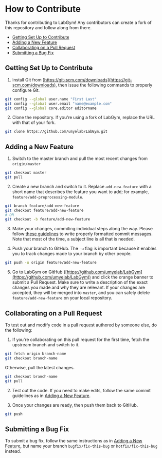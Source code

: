 # How to Contribute

Thanks for contributing to LabGym! Any contributors can create a fork of this repository and follow along from there.

 - [Getting Set Up to Contribute](#getting-set-up-to-contribute)
 - [Adding a New Feature](#adding-a-new-feature)
 - [Collaborating on a Pull Request](#collaborating-on-a-pull-request)
 - [Submitting a Bug Fix](#submitting-a-bug-fix)

## Getting Set Up to Contribute

1. Install Git from [https://git-scm.com/downloads](https://git-scm.com/downloads), then issue the following commands to properly configure Git.
```bash
git config --global user.name "First Last"
git config --global user.email "name@example.com"
git config --global core.editor editorname
```

2. Clone the repository. If you're using a fork of LabGym, replace the URL with that of your fork.
```bash
git clone https://github.com/umyelab/LabGym.git
```

## Adding a New Feature

1. Switch to the master branch and pull the most recent changes from `origin/master`
```bash
git checkout master
git pull
```

2. Create a new branch and switch to it. Replace `add-new-feature` with a short name that describes the feature you want to add; for example,
`feature/add-preprocessing-module`.
```bash
git branch feature/add-new-feature
git checkout feature/add-new-feature
# OR
git checkout -b feature/add-new-feature
```

3. Make your changes, commiting individual steps along the way. Please follow [these guidelines](https://cbea.ms/git-commit/) to write properly formatted commit messages.
Note that most of the time, a subject line is all that is needed. 

4. Push your branch to GitHub. The `-u` flag is important because it enables you to track changes made to your branch by other people.
```bash
git push -u origin feature/add-new-feature
```

5. Go to LabGym on GitHub ([https://github.com/umyelab/LabGym](https://github.com/umyelab/LabGym)) and click the orange banner to submit a Pull Request. Make sure to
write a description of the exact changes you made and why they are relevant. If your changes are accepted, they will be merged into `master`, and you can safely delete
`feature/add-new-feature` on your local repository.

## Collaborating on a Pull Request

To test out and modify code in a pull request authored by someone else, do the following:

1. If you're collaborating on this pull request for the first time, fetch the upstream branch and switch to it. 
```bash
git fetch origin branch-name
git checkout branch-name
```
Otherwise, pull the latest changes. 
```bash
git checkout branch-name
git pull
```

2. Test out the code. If you need to make edits, follow the same commit guidelines as in [Adding a New Feature](#adding-a-new-feature).

3. Once your changes are ready, then push them back to GitHub.
```bash
git push
```

## Submitting a Bug Fix

To submit a bug fix, follow the same instructions as in [Adding a New Feature](#adding-a-new-feature), but name your branch `bugfix/fix-this-bug` or `hotfix/fix-this-bug` instead. 
